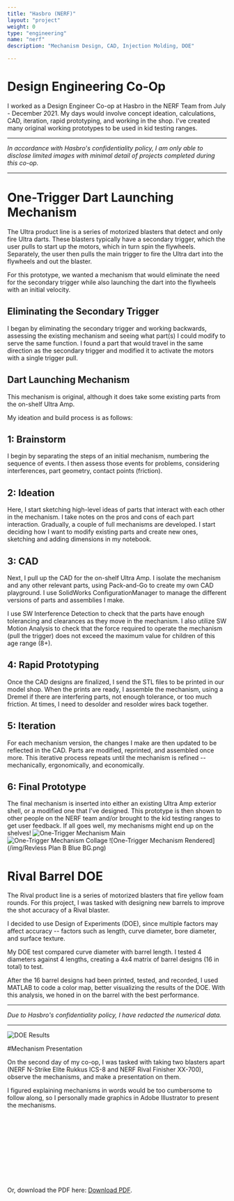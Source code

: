 ```yaml
---
title: "Hasbro (NERF)"
layout: "project"
weight: 0
type: "engineering"
name: "nerf"
description: "Mechanism Design, CAD, Injection Molding, DOE"

---
```


# Design Engineering Co-Op

I worked as a Design Engineer Co-op at Hasbro in the NERF Team from July - December 2021. My days would involve concept ideation, calculations, CAD, iteration, rapid prototyping, and working in the shop. I’ve created many original working prototypes to be used in kid testing ranges.  

---

_In accordance with Hasbro's confidentiality policy, I am only able to disclose limited images with minimal detail of projects completed during this co-op._

---

# One-Trigger Dart Launching Mechanism

The Ultra product line is a series of motorized blasters that detect and only fire Ultra darts. These blasters typically have a secondary trigger, which the user pulls to start up the motors, which in turn spin the flywheels. Separately, the user then pulls the main trigger to fire the Ultra dart into the flywheels and out the blaster.

For this prototype, we wanted a mechanism that would eliminate the need for the secondary trigger while also launching the dart into the flywheels with an initial velocity.

## Eliminating the Secondary Trigger
I began by eliminating the secondary trigger and working backwards, assessing the existing mechanism and seeing what part(s) I could modify to serve the same function. I found a part that would travel in the same direction as the secondary trigger and modified it to activate the motors with a single trigger pull.

## Dart Launching Mechanism
This mechanism is original, although it does take some existing parts from the on-shelf Ultra Amp.

My ideation and build process is as follows:

## **1:** Brainstorm
I begin by separating the steps of an initial mechanism, numbering the sequence of events. I then assess those events for problems, considering interferences, part geometry, contact points (friction).

## **2:** Ideation
Here, I start sketching high-level ideas of parts that interact with each other in the mechanism. I take notes on the pros and cons of each part interaction. Gradually, a couple of full mechanisms are developed.
I start deciding how I want to modify existing parts and create new ones, sketching and adding dimensions in my notebook.

## **3:** CAD
Next, I pull up the CAD for the on-shelf Ultra Amp. I isolate the mechanism and any other relevant parts, using Pack-and-Go to create my own CAD playground. I use SolidWorks ConfigurationManager to manage the different versions of parts and assemblies I make.

I use SW Interference Detection to check that the parts have enough tolerancing and clearances as they move in the mechanism. I also utilize SW Motion Analysis to check that the force required to operate the mechanism (pull the trigger) does not exceed the maximum value for children of this age range (8+).

## **4:** Rapid Prototyping
Once the CAD designs are finalized, I send the STL files to be printed in our model shop. When the prints are ready, I assemble the mechanism, using a Dremel if there are interfering parts, not enough tolerance, or too much friction. At times, I need to desolder and resolder wires back together.

## **5:** Iteration
For each mechanism version, the changes I make are then updated to be reflected in the CAD. Parts are modified, reprinted, and assembled once more. This iterative process repeats until the mechanism is refined -- mechanically, ergonomically, and economically.

## **6:** Final Prototype
The final mechanism is inserted into either an existing Ultra Amp exterior shell, or a modified one that I’ve designed. This prototype is then shown to other people on the NERF team and/or brought to the kid testing ranges to get user feedback.
If all goes well, my mechanisms might end up on the shelves!
![One-Trigger Mechanism Main](/img/nerf_planB_main.jpg)
![One-Trigger Mechanism Collage](/img/nerf_planB_collage.PNG)
![One-Trigger Mechanism Rendered](/img/Revless Plan B Blue BG.png)

# Rival Barrel DOE

The Rival product line is a series of motorized blasters that fire yellow foam rounds. For this project, I was tasked with designing new barrels to improve the shot accuracy of a Rival blaster.

I decided to use Design of Experiments (DOE), since multiple factors may affect accuracy -- factors such as length, curve diameter, bore diameter, and surface texture.

My DOE test compared curve diameter with barrel length. I tested 4 diameters against 4 lengths, creating a 4x4 matrix of barrel designs (16 in total) to test.

After the 16 barrel designs had been printed, tested, and recorded, I used MATLAB to code a color map, better visualizing the results of the DOE. With this analysis, we honed in on the barrel with the best performance.

---

_Due to Hasbro's confidentiality policy, I have redacted the numerical data._

---

![DOE Results](/img/DOE_censored.png)


#Mechanism Presentation

On the second day of my co-op, I was tasked with taking two blasters apart (NERF N-Strike Elite Rukkus ICS-8 and NERF Rival Finisher XX-700), observe the mechanisms, and make a presentation on them.

I figured explaining mechanisms in words would be too cumbersome to follow along, so I personally made graphics in Adobe Illustrator to present the mechanisms. 

<object data="https://drive.google.com/file/d/1MkDFa8J0c3rgeJnZZCZypM-v2eJNwR82/view?usp=sharing" type="application/pdf" width="700px" height="700px">
    <embed src="https://drive.google.com/file/d/1MkDFa8J0c3rgeJnZZCZypM-v2eJNwR82/view?usp=sharing">
        <p> Or, download the PDF here: <a href="https://drive.google.com/file/d/1MkDFa8J0c3rgeJnZZCZypM-v2eJNwR82/view?usp=sharing">Download PDF</a>.</p>
    </embed>
</object>
